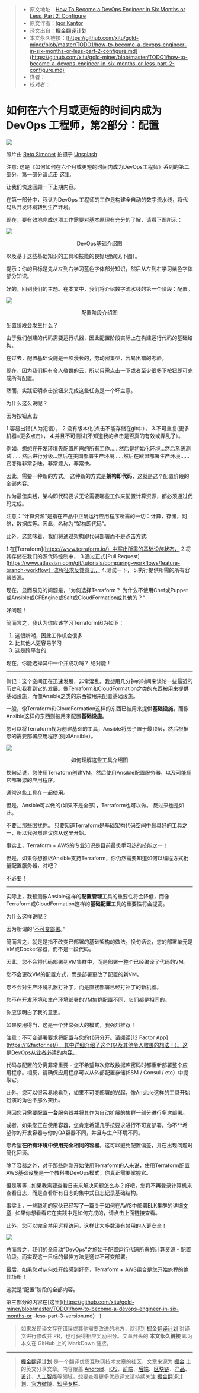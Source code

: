 > * 原文地址：[How To Become a DevOps Engineer In Six Months or Less, Part 2: Configure](https://medium.com/@devfire/how-to-become-a-devops-engineer-in-six-months-or-less-part-2-configure-a2dfc11f6f7d)
> * 原文作者：[Igor Kantor](https://medium.com/@devfire?source=post_header_lockup)
> * 译文出自：[掘金翻译计划](https://github.com/xitu/gold-miner)
> * 本文永久链接：[https://github.com/xitu/gold-miner/blob/master/TODO1/how-to-become-a-devops-engineer-in-six-months-or-less-part-2-configure.md](https://github.com/xitu/gold-miner/blob/master/TODO1/how-to-become-a-devops-engineer-in-six-months-or-less-part-2-configure.md)
> * 译者：
> * 校对者：

# 如何在六个月或更短的时间内成为DevOps 工程师，第2部分：配置

![](https://cdn-images-1.medium.com/max/1000/0*CqfqPJ0kz66ZHKtt)

照片由 [Reto Simonet](https://unsplash.com/@reetoo?utm_source=medium&utm_medium=referral) 拍摄于 [Unsplash](https://unsplash.com?utm_source=medium&utm_medium=referral)

注意: 这是《如何如何在六个月或更短的时间内成为DevOps工程师》系列的第二部分，第一部分请点击 [这里](https://github.com/xitu/gold-miner/blob/master/TODO1/how-to-become-a-devops-engineer-in-six-months-or-less.md).

让我们快速回顾一下上期内容。

在第一部分中，我认为DevOps 工程师的工作是构建全自动的数字流水线，将代码从开发环境转到生产环境。

现在，要有效地完成这项工作需要对基本原理有充分的了解，请看下图所示：

![](https://cdn-images-1.medium.com/max/800/1*GNxucS4v93-XdnD5-vWB_w.png)

<div style="text-align:center">DevOps基础介绍图</div>

以及基于这些基础知识的工具和技能的良好理解(见下图）。

提示：你的目标是先从左到右学习蓝色字体部分知识，然后从左到右学习紫色字体部分知识。

好的，回到我们的主题。在本文中，我们将介绍数字流水线的第一个阶段：配置。

![](https://cdn-images-1.medium.com/max/1000/1*0S3C5EmK7p_iESafTNB4Ug.png)

<div style="text-align:center">配置阶段介绍图</div>

配置阶段会发生什么？

由于我们创建的代码需要运行机器，因此配置阶段实际上在构建运行代码的基础结构。

在过去，配置基础设施是一项漫长的，劳动密集型，容易出错的考验。

现在，因为我们拥有令人敬畏的云，所以只需点击一下或者至少很多下按钮即可完成所有配置。 

然而，实践证明点击按钮来完成这些任务是一个坏主意。

为什么这么说呢？

因为按钮点击:

1.容易出错(人为犯错），
2.没有版本化(点击不能存储在git中），
3.不可重复(更多机器=更多点击），
4.并且不可测试(不知道我的点击是否真的有效或弄乱了）。

例如，想想在开发环境先配置所需的所有工作......然后是初始化环境...然后系统测试 ......然后进行分级...然后在美国部署生产环境......然后在欧盟部署生产环境......它变得非常乏味，非常烦人，非常快。

因此，需要一种新的方式。 这种新的方式是**架构即代码**，这就是这个配置阶段的全部内容。

作为最佳实践，架构即代码要求无论需要哪些工作来配置计算资源，都必须通过代码完成。

注意：“计算资源”是指在产品中正确运行应用程序所需的一切：计算，存储，网络，数据库等。因此，名称为“架构即代码”。

此外，这意味着，我们将通过架构即代码部署而不是点击方式:

1.在[Terraform](https://www.terraform.io/）中写出所需的基础设施状态，
2.将其存储在我们的源代码控制中，
3.通过正式[Pull Request](https://www.atlassian.com/git/tutorials/comparing-workflows/feature-branch-workflow）流程征求反馈意见，
4.测试一下，
5.执行提供所需的所有容器资源。

现在，显而易见的问题是，“为何选择Terraform？ 为什么不使用Chef或Puppet或Ansible或CFEngine或Salt或CloudFormation或其他的？“

好问题！ 

简而言之，我认为你应该学习Terraform因为如下：

1.  这很新潮，因此工作机会很多
2.  比其他人更容易学习
3.  这是跨平台的

现在，你能选择其中一个并成功吗？ 绝对能！

* * *

侧记：这个空间正在迅速发展，非常混乱。我想用几分钟的时间来谈论一些最近的历史和我看到它的发展。像Terraform和CloudFormation之类的东西被用来提供基础设施，而像Ansible之类的东西被用来配置基础设施。

一般，像Terraform和CloudFormation这样的东西已被用来提供**基础设施**，而像Ansible这样的东西则被用来配置**基础设施**。

您可以将Terraform视为创建基础的工具，Ansible将房子置于最顶层，然后根据您的需要部署应用程序(例如Ansible）。

![](https://cdn-images-1.medium.com/max/800/1*9kmJS9w9gNgqJMmmqb_NVg.png)

<div style="text-align:center">如何理解这些工具介绍图</div>

换句话说，您使用Terraform创建VM，然后使用Ansible配置服务器，以及可能用它部署您的应用程序。

通常这些工具在一起使用。

但是，Ansible可以做的(如果不是全部），Terraform也可以做。 反过来也是如此。

不要让那些困扰你。 只要知道Terraform是基础架构代码空间中最具好的工具之一，所以我强烈建议你从这里开始。

事实上，Terraform + AWS的专业知识是目前最炙手可热的技能之一！

但是，如果你想推迟Ansible支持Terraform，你仍然需要知道如何以编程方式批量配置服务器，对吧？

不必要！

* * *

实际上，我预测像Ansible这样的**配置管理**工具的重要性将会降低，而像Terraform或CloudFormation这样的**基础配置**工具的重要性将会提高。

为什么这样说呢？

因为所谓的“[不可变部署](https://blog.codeship.com/immutable-infrastructure/)。”

简而言之，就是是指不改变已部署的基础架构的做法。换句话说，您的部署单元是VM或Docker容器，而不是一段代码。

因此，您不会将代码部署到VM集群中，而是部署一整个已经编译了代码的VM。

您不会更改VM的配置方式，而是部署更改了配置的新VM。

您不会对生产环境机器打补丁，而是直接部署已经打补丁的新机器。

您不在开发环境和生产环境部署的VM集群配置不同，它们都是相同的。

你应该明白了我的意思。

如果使用得当，这是一个非常强大的模式，我强烈推荐！

注意：不可变部署要求将配置与您的代码分开。请阅读[12 Factor App](https://12factor.net/），其中详细介绍了这个(以及其他令人敬畏的想法！）。这是DevOps从业者必读的内容。

代码与配置的分离非常重要 - 您不希望每次修改数据库密码时都重新部署整个应用程序。相反，请确保应用程序可以从外部配置存储(SSM / Consul / etc）中提取它。

此外，您可以很容易地看到，如果不可变部署的兴起，像Ansible这样的工具开始扮演的角色不那么突出。

原因您只需要配置**一台**服务器并将其作为自动扩展的集群一部分进行多次部署。

或者，如果您正在使用容器，您肯定希望几乎按要求进行不可变部署。你不**希望你的开发容器与你的QA容器不同，并且与生产环境不同。

您希望**在所有环境中使用完全相同的容器**。这可以避免配置偏差，并在出现问题时简化回滚。

除了容器之外，对于那些刚刚开始使用Terraform的人来说，使用Terraform配置AWS基础设施是一个教科书DevOps模式，你真正需要掌握它。

但是等等...如果我需要查看日志来解决问题怎么办？好吧，您将不再登录计算机来查看日志，而是查看所有日志的集中式日志记录基础结构。

事实上，一些聪明的家伙已经写了一篇关于如何在AWS中部署ELK集群的详细[文章](https://medium.com/@devfire/deploying-the-elk-stack-on-amazon-ecs-dd97d671df06)- 如果你想看看它在实践中是如何完成的，请点击上面链接查看。

此外，您可以完全禁用远程访问，这样比大多数没有禁用的人更安全！

![](https://cdn-images-1.medium.com/max/800/0*nX3CGWxtkMFh5P5N.jpg)

总而言之，我们的全自动“DevOps”之旅始于配置运行代码所需的计算资源 - 配置阶段。而实现这一目标的最佳方法是通过不可变部署。

最后，如果您对从何处开始感到好奇，Terraform + AWS组合是您开始旅程的绝佳场所！

这就是“配置”阶段的全部内容。

第三部分的内容在[这里](https://github.com/xitu/gold-miner/blob/master/TODO1/how-to-become-a-devops-engineer-in-six-months-or -less-part-3-version.md）！

> 如果发现译文存在错误或其他需要改进的地方，欢迎到 [掘金翻译计划](https://github.com/xitu/gold-miner) 对译文进行修改并 PR，也可获得相应奖励积分。文章开头的 **本文永久链接** 即为本文在 GitHub 上的 MarkDown 链接。


---

> [掘金翻译计划](https://github.com/xitu/gold-miner) 是一个翻译优质互联网技术文章的社区，文章来源为 [掘金](https://juejin.im) 上的英文分享文章。内容覆盖 [Android](https://github.com/xitu/gold-miner#android)、[iOS](https://github.com/xitu/gold-miner#ios)、[前端](https://github.com/xitu/gold-miner#前端)、[后端](https://github.com/xitu/gold-miner#后端)、[区块链](https://github.com/xitu/gold-miner#区块链)、[产品](https://github.com/xitu/gold-miner#产品)、[设计](https://github.com/xitu/gold-miner#设计)、[人工智能](https://github.com/xitu/gold-miner#人工智能)等领域，想要查看更多优质译文请持续关注 [掘金翻译计划](https://github.com/xitu/gold-miner)、[官方微博](http://weibo.com/juejinfanyi)、[知乎专栏](https://zhuanlan.zhihu.com/juejinfanyi)。
